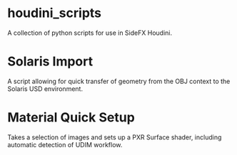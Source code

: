 # houdini_scripts
A collection of python scripts for use in SideFX Houdini.

# Solaris Import
A script allowing for quick transfer of geometry from the OBJ context to the Solaris USD environment.

# Material Quick Setup
Takes a selection of images and sets up a PXR Surface shader, including automatic detection of UDIM workflow.
